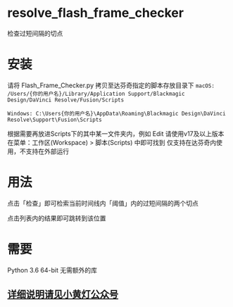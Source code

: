 # resolve_flash_frame_checker
检查过短间隔的切点

# 安装
请将 Flash_Frame_Checker.py 拷贝至达芬奇指定的脚本存放目录下
```macOS: /Users/{你的用户名}/Library/Application Support/Blackmagic Design/DaVinci Resolve/Fusion/Scripts```

```Windows: C:\Users{你的用户名}\AppData\Roaming\Blackmagic Design\DaVinci Resolve\Support\Fusion\Scripts```

根据需要再放进Scripts下的其中某一文件夹内，例如 Edit
请使用v17及以上版本
在菜单：工作区(Workspace) > 脚本(Scripts) 中即可找到
仅支持在达芬奇内使用，不支持在外部运行

# 用法

点击「检查」即可检索当前时间线内「阈值」内的过短间隔的两个切点

点击列表内的结果即可跳转到该位置

# 需要
Python 3.6 64-bit 
无需额外的库

## [详细说明请见小黄灯公众号](https://mp.weixin.qq.com/s/-8PfY2OYusb8Q4oKqbH1gw)